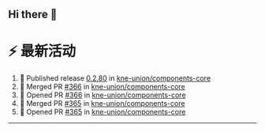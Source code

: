 ## Hi there 👋

<!--

**Here are some ideas to get you started:**

🙋‍♀️ A short introduction - what is your organization all about?
🌈 Contribution guidelines - how can the community get involved?
👩‍💻 Useful resources - where can the community find your docs? Is there anything else the community should know?
🍿 Fun facts - what does your team eat for breakfast?
🧙 Remember, you can do mighty things with the power of [Markdown](https://docs.github.com/github/writing-on-github/getting-started-with-writing-and-formatting-on-github/basic-writing-and-formatting-syntax)
-->


# ⚡ 最新活动

<!--START_SECTION:activity-->
1. 🚀 Published release [0.2.80](https://github.com/kne-union/components-core/releases/tag/0.2.80) in [kne-union/components-core](https://github.com/kne-union/components-core)
2. 🎉 Merged PR [#366](https://github.com/kne-union/components-core/pull/366) in [kne-union/components-core](https://github.com/kne-union/components-core)
3. 💪 Opened PR [#366](https://github.com/kne-union/components-core/pull/366) in [kne-union/components-core](https://github.com/kne-union/components-core)
4. 🎉 Merged PR [#365](https://github.com/kne-union/components-core/pull/365) in [kne-union/components-core](https://github.com/kne-union/components-core)
5. 💪 Opened PR [#365](https://github.com/kne-union/components-core/pull/365) in [kne-union/components-core](https://github.com/kne-union/components-core)
<!--END_SECTION:activity-->

---
